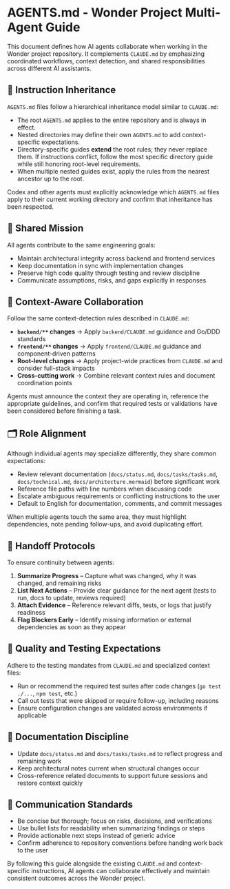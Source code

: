 # AGENTS.md - Wonder Project Multi-Agent Guide

This document defines how AI agents collaborate when working in the Wonder project repository. It complements `CLAUDE.md` by emphasizing coordinated workflows, context detection, and shared responsibilities across different AI assistants.

## 🧬 Instruction Inheritance

`AGENTS.md` files follow a hierarchical inheritance model similar to `CLAUDE.md`:
- The root `AGENTS.md` applies to the entire repository and is always in effect.
- Nested directories may define their own `AGENTS.md` to add context-specific expectations.
- Directory-specific guides **extend** the root rules; they never replace them. If instructions conflict, follow the most specific directory guide while still honoring root-level requirements.
- When multiple nested guides exist, apply the rules from the nearest ancestor up to the root.

Codex and other agents must explicitly acknowledge which `AGENTS.md` files apply to their current working directory and confirm that inheritance has been respected.

## 🤝 Shared Mission

All agents contribute to the same engineering goals:
- Maintain architectural integrity across backend and frontend services
- Keep documentation in sync with implementation changes
- Preserve high code quality through testing and review discipline
- Communicate assumptions, risks, and gaps explicitly in responses

## 🧭 Context-Aware Collaboration

Follow the same context-detection rules described in `CLAUDE.md`:
- **`backend/**` changes** → Apply `backend/CLAUDE.md` guidance and Go/DDD standards
- **`frontend/**` changes** → Apply `frontend/CLAUDE.md` guidance and component-driven patterns
- **Root-level changes** → Apply project-wide practices from `CLAUDE.md` and consider full-stack impacts
- **Cross-cutting work** → Combine relevant context rules and document coordination points

Agents must announce the context they are operating in, reference the appropriate guidelines, and confirm that required tests or validations have been considered before finishing a task.

## 🗂️ Role Alignment

Although individual agents may specialize differently, they share common expectations:
- Review relevant documentation (`docs/status.md`, `docs/tasks/tasks.md`, `docs/technical.md`, `docs/architecture.mermaid`) before significant work
- Reference file paths with line numbers when discussing code
- Escalate ambiguous requirements or conflicting instructions to the user
- Default to English for documentation, comments, and commit messages

When multiple agents touch the same area, they must highlight dependencies, note pending follow-ups, and avoid duplicating effort.

## 🔄 Handoff Protocols

To ensure continuity between agents:
1. **Summarize Progress** – Capture what was changed, why it was changed, and remaining risks
2. **List Next Actions** – Provide clear guidance for the next agent (tests to run, docs to update, reviews required)
3. **Attach Evidence** – Reference relevant diffs, tests, or logs that justify readiness
4. **Flag Blockers Early** – Identify missing information or external dependencies as soon as they appear

## 🧪 Quality and Testing Expectations

Adhere to the testing mandates from `CLAUDE.md` and specialized context files:
- Run or recommend the required test suites after code changes (`go test ./...`, `npm test`, etc.)
- Call out tests that were skipped or require follow-up, including reasons
- Ensure configuration changes are validated across environments if applicable

## 📝 Documentation Discipline

- Update `docs/status.md` and `docs/tasks/tasks.md` to reflect progress and remaining work
- Keep architectural notes current when structural changes occur
- Cross-reference related documents to support future sessions and restore context quickly

## 📣 Communication Standards

- Be concise but thorough; focus on risks, decisions, and verifications
- Use bullet lists for readability when summarizing findings or steps
- Provide actionable next steps instead of generic advice
- Confirm adherence to repository conventions before handing work back to the user

By following this guide alongside the existing `CLAUDE.md` and context-specific instructions, AI agents can collaborate effectively and maintain consistent outcomes across the Wonder project.
